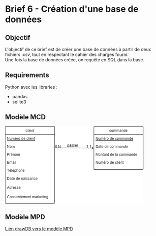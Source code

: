 # Brief 6 - Création d'une base de données

## Objectif
L'objectif de ce brief est de créer une base de données à partir de deux fichiers .csv, tout en respectant le cahier des charges fourni.  
Une fois la base de données créée, on requête en SQL dans la base.

## Requirements
Python avec les libraries : 
* pandas
* sqlite3
  
## Modèle MCD
![Modele MCD](https://github.com/llorin-capi/SIMPLON_Brief6/blob/main/MCD_bdd_brief6.drawio.png)
## Modèle MPD
[Lien drawDB vers le modèle MPD](https://www.drawdb.app/editor?shareId=8665ed7408c04e2738d18c6c5477669f)
